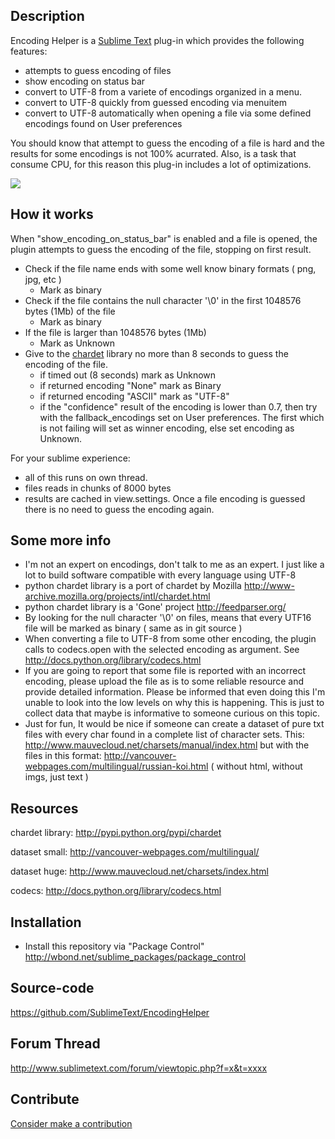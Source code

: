 Description
------------------

Encoding Helper is a [Sublime Text](http://www.sublimetext.com/ ) plug-in which provides the following features:

 * attempts to guess encoding of files
 * show encoding on status bar
 * convert to UTF-8 from a variete of encodings organized in a menu.
 * convert to UTF-8 quickly from guessed encoding via menuitem
 * convert to UTF-8 automatically when opening a file via some defined encodings found on User preferences

You should know that attempt to guess the encoding of a file is hard and the results for some encodings is not 100% acurrated. Also, is a task that consume CPU, for this reason this plug-in includes a lot of optimizations.

<img src="http://dl.dropbox.com/u/9303546/SublimeText/EncodingHelper/screenshot.png" border="0"/>

How it works
------------------

When "show_encoding_on_status_bar" is enabled and a file is opened, the plugin attempts to guess the encoding of the file, stopping on first result.

* Check if the file name ends with some well know binary formats ( png, jpg, etc )
 	* Mark as binary
* Check if the file contains the null character '\0' in the first 1048576 bytes (1Mb) of the file
	* Mark as binary
* If the file is larger than 1048576 bytes (1Mb) 
	* Mark as Unknown
* Give to the [chardet](http://pypi.python.org/pypi/chardet ) library no more than 8 seconds to guess the encoding of the file.
	* if timed out (8 seconds) mark as Unknown
	* if returned encoding "None" mark as Binary
	* if returned encoding "ASCII" mark as "UTF-8"
	* if the "confidence" result of the encoding is lower than 0.7, then try with the fallback_encodings set on User preferences. The first which is not failing will set as winner encoding, else set encoding as Unknown.

For your sublime experience:

* all of this runs on own thread.
* files reads in chunks of 8000 bytes
* results are cached in view.settings. Once a file encoding is guessed there is no need to guess the encoding again.

Some more info
------------------

* I'm not an expert on encodings, don't talk to me as an expert. I just like a lot to build software compatible with every language using UTF-8
* python chardet library is a port of chardet by Mozilla http://www-archive.mozilla.org/projects/intl/chardet.html
* python chardet library is a 'Gone' project http://feedparser.org/
* By looking for the null character '\0' on files, means that every UTF16 file will be marked as binary ( same as in git source )
* When converting a file to UTF-8 from some other encoding, the plugin calls to codecs.open with the selected encoding as argument. See http://docs.python.org/library/codecs.html
* If you are going to report that some file is reported with an incorrect encoding, please upload the file as is to some reliable resource and provide detailed information. Please be informed that even doing this I'm unable to look into the low levels on why this is happening. This is just to collect data that maybe is informative to someone curious on this topic.
* Just for fun, It would be nice if someone can create a dataset of pure txt files with every char found in a complete list of character sets. This: http://www.mauvecloud.net/charsets/manual/index.html but with the files in this format: http://vancouver-webpages.com/multilingual/russian-koi.html ( without html, without imgs, just text )

Resources
------------------

chardet library:
http://pypi.python.org/pypi/chardet

dataset small:
http://vancouver-webpages.com/multilingual/

dataset huge:
http://www.mauvecloud.net/charsets/index.html

codecs:
http://docs.python.org/library/codecs.html

Installation
------------------

 * Install this repository via "Package Control" http://wbond.net/sublime_packages/package_control

Source-code
------------------

https://github.com/SublimeText/EncodingHelper

Forum Thread
------------------

http://www.sublimetext.com/forum/viewtopic.php?f=x&t=xxxx

Contribute
------------------

[Consider make a contribution](https://www.paypal.com/cgi-bin/webscr?cmd=_donations&business=extensiondevelopment%40gmail%2ecom&lc=UY&item_name=Tito&item_number=sublime%2dtext%2dside%2dbar%2dplugin&currency_code=USD&bn=PP%2dDonationsBF%3abtn_donateCC_LG%2egif%3aNonHosted )